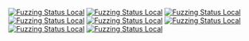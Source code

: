 [![Fuzzing Status Local](https://workerTmp.github.io/liossa_2/rowpowerdns/fuzz_target_moadnsparser.svg)](https://github.com/)
[![Fuzzing Status Local](https://workerTmp.github.io/liossa_2/rowpowerdns/fuzz_target_zoneparsertng.svg)](https://github.com/)
[![Fuzzing Status Local](https://workerTmp.github.io/liossa_2/rowpowerdns/fuzz_target_proxyprotocol.svg)](https://github.com/)
[![Fuzzing Status Local](https://workerTmp.github.io/liossa_2/rowpowerdns/llvm-symbolizer.svg)](https://github.com/)
[![Fuzzing Status Local](https://workerTmp.github.io/liossa_2/rowpowerdns/fuzz_target_dnsdistcache.svg)](https://github.com/)
[![Fuzzing Status Local](https://workerTmp.github.io/liossa_2/rowpowerdns/fuzz_target_packetcache.svg)](https://github.com/)
[![Fuzzing Status Local](https://workerTmp.github.io/liossa_2/rowpowerdns/notFind.svg)](https://github.com/)
[![Fuzzing Status Local](https://workerTmp.github.io/liossa_2/rowpowerdns/fuzz_target_dnslabeltext_parseRFC1035CharString.svg)](https://github.com/)

